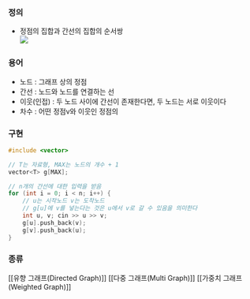 ### 정의
- 정점의 집합과 간선의 집합의 순서쌍    
    ![](https://i.imgur.com/YSgVoFu.png)


### 용어
- 노드 : 그래프 상의 정점
- 간선 : 노드와 노드를 연결하는 선
- 이웃(인접) : 두 노드 사이에 간선이 존재한다면, 두 노드는 서로 이웃이다
- 차수 : 어떤 정점v와 이웃인 정점의

### 구현
```cpp
#include <vector>

// T는 자료형, MAX는 노드의 개수 + 1
vector<T> g[MAX];

// n개의 간선에 대한 입력을 받음
for (int i = 0; i < n; i++) {
	// u는 시작노드 v는 도착노드
	// g[u]에 v를 넣는다는 것은 u에서 v로 갈 수 있음을 의미한다
	int u, v; cin >> u >> v;
	g[u].push_back(v);
	g[v].push_back(u);
}
```

### 종류
[[유향 그래프(Directed Graph)]]
[[다중 그래프(Multi Graph)]]
[[가중치 그래프(Weighted Graph)]]

